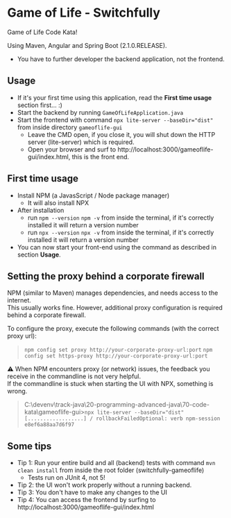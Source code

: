 # Game of Life - Switchfully

Game of Life Code Kata!

Using Maven, Angular and Spring Boot (2.1.0.RELEASE).

- You have to further developer the backend application, not the frontend.

## Usage

- If it's your first time using this application, read the **First time usage** section first... :)
- Start the backend by running `GameOfLifeApplication.java`
- Start the frontend with command `npx lite-server --baseDir="dist"` from inside directory `gameoflife-gui`
    - Leave the CMD open, if you close it, you will shut down the HTTP server (lite-server) which is required.
    - Open your browser and surf to http://localhost:3000/gameoflife-gui/index.html, this is the front end. 

## First time usage

- Install NPM (a JavasScript / Node package manager)
    - It will also install NPX
- After installation
  - run `npm --version` `npm -v` from inside the terminal, if it's correctly installed it will return a version number
  - run `npx --version` `npx -v` from inside the terminal, if it's correctly installed it will return a version number
- You can now start your front-end using the command as described in section **Usage**.

## Setting the proxy behind a corporate firewall

NPM (similar to Maven) manages dependencies, and needs access to the internet.\
This usually works fine. However, additional proxy configuration is required behind a corporate firewall.

To configure the proxy, execute the following commands (with the correct proxy url):
> `npm config set proxy http://your-corporate-proxy-url:port`
> `npm config set https-proxy http://your-corporate-proxy-url:port`

⚠ When NPM encounters proxy (or network) issues, the feedback you receive in the commandline is not very helpful.\
If the commandline is stuck when starting the UI with NPX, something is wrong.
> C:\devenv\track-java\20-programming-advanced-java\70-code-kata\gameoflife-gui>`npx lite-server --baseDir="dist"`\
> `[..................] / rollbackFailedOptional: verb npm-session e8ef6a88aa7d6f97`

## Some tips

- Tip 1: Run your entire build and all (backend) tests with command `mvn clean install` from inside the root folder (switchfully-gameoflife)
    - Tests run on JUnit 4, not 5!
- Tip 2: the UI won't work properly without a running backend.
- Tip 3: You don't have to make any changes to the UI
- Tip 4: You can access the frontend by surfing to http://localhost:3000/gameoflife-gui/index.html
